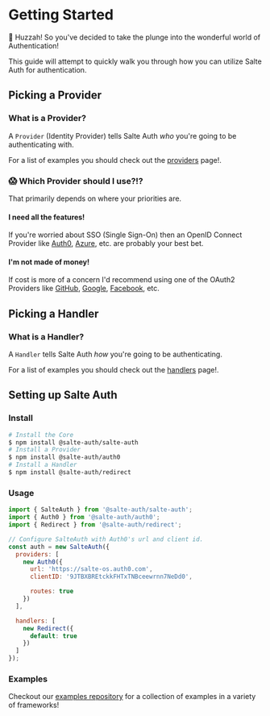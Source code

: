 # Getting Started

🎉 Huzzah! So you've decided to take the plunge into the wonderful world of Authentication!

This guide will attempt to quickly walk you through how you can utilize Salte Auth for authentication.

## Picking a Provider

### What is a Provider?

A `Provider` (Identity Provider) tells Salte Auth _who_ you're going to be authenticating with.

For a list of examples you should check out the [providers](./providers.md) page!.

### 😱 Which Provider should I use?!?

That primarily depends on where your priorities are.

#### I need all the features!

If you're worried about SSO (Single Sign-On) then an OpenID Connect Provider like [Auth0](https://github.com/salte-auth/auth0), [Azure](https://github.com/salte-auth/azure), etc. are probably your best bet.

#### I'm not made of money!

If cost is more of a concern I'd recommend using one of the OAuth2 Providers like [GitHub](https://github.com/salte-auth/github), [Google](https://github.com/salte-auth/google), [Facebook](https://github.com/salte-auth/facebook), etc.

## Picking a Handler

### What is a Handler?

A `Handler` tells Salte Auth _how_ you're going to be authenticating.

For a list of examples you should check out the [handlers](./handlers.md) page!.

## Setting up Salte Auth

### Install

```sh
# Install the Core
$ npm install @salte-auth/salte-auth
# Install a Provider
$ npm install @salte-auth/auth0
# Install a Handler
$ npm install @salte-auth/redirect
```

### Usage

```js
import { SalteAuth } from '@salte-auth/salte-auth';
import { Auth0 } from '@salte-auth/auth0';
import { Redirect } from '@salte-auth/redirect';

// Configure SalteAuth with Auth0's url and client id.
const auth = new SalteAuth({
  providers: [
    new Auth0({
      url: 'https://salte-os.auth0.com',
      clientID: '9JTBXBREtckkFHTxTNBceewrnn7NeDd0',

      routes: true
    })
  ],

  handlers: [
    new Redirect({
      default: true
    })
  ]
});
```

### Examples

Checkout our [examples repository](https://github.com/salte-auth/examples) for a collection of examples in a variety of frameworks!
